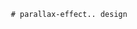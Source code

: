        # parallax-effect.. design                                                                                                                                                                                                                                                                                                                                                                                   
                                     

